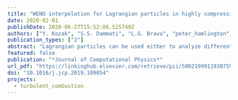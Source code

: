 ```yaml
---
title: "WENO interpolation for Lagrangian particles in highly compressible flow regimes"
date: 2020-02-01
publishDate: 2020-06-27T15:52:06.525749Z
authors: ["Y. Kozak", "S.S. Dammati", "L.G. Bravo", "peter_hamlington", "A.Y. Poludnenko"]
publication_types: ["2"]
abstract: "Lagrangian particles can be used either to analyze different complex ﬂows, as massless tracers, or to model multiphase ﬂows, as particles with mass. As particles can have arbitrary positions within the computational domain, interpolation of different ﬂow quantities from the Eulerian grid is essential. Low-order centered interpolation schemes generally do not provide a suﬃcient level of accuracy for many ﬂow conﬁgurations of interest. Thus, typically, high-order centered interpolation schemes are utilized. The current study demonstrates that for highly compressible non-reacting and reacting ﬂow regimes, in which discontinuities in the ﬂow ﬁeld, e.g., shock waves arise, centered interpolation schemes tend to smear the shock and high order schemes also produce numerical oscillations. It is shown that this problem can be remedied by using WeightedEssentially-Non-Oscillatory (WENO) interpolation schemes. Extensive numerical tests are performed in order to demonstrate this, comparing the performance of WENO-3 and WENO-5 interpolation schemes with a variety of centered interpolation schemes. The ﬁrst test case involves specially designed steady state two-dimensional vortex ﬂows. For a smooth ﬂow, WENO schemes provide comparable accuracy to other high-order centered schemes. For ﬂow ﬁelds with discontinuities, WENO-3 and WENO-5 interpolation schemes can decrease the interpolation error by more than two and three orders of magnitude, respectively, in comparison with centered schemes. Solution accuracy is further studied with a normal shock wave test. It is demonstrated that centered schemes tend to smear the shock, whereas, WENO schemes capture it in a much sharper manner. Moreover, high-order centered schemes tend to oscillate in the vicinity of the discontinuity leading to nonphysical results, such as negative absolute pressure values. The same trends are retained for an unsteady three-dimensional spherical blast wave, where the shock is smeared across several grid cells, which is typical for shock-capturing ﬂow solvers. Finally, the beneﬁts of WENO schemes for the Lagrangian-particle tracking analysis of highly compressible reactive ﬂows are explored by comparing various Lagrangian particle trajectories and joint probability density functions (PDFs) for a two-dimensional cellular detonation. The results indicate that high-order centered schemes lead to unphysical results, whereas WENO schemes can provide high-order interpolation that is free of severe numerical oscillations and non-physical artifacts, which is critical for the proper analysis of the ﬂow."
featured: false
publication: "*Journal of Computational Physics*"
url_pdf: "https://linkinghub.elsevier.com/retrieve/pii/S0021999119307594"
doi: "10.1016/j.jcp.2019.109054"
projects:
  - turbulent_combustion
---
```



